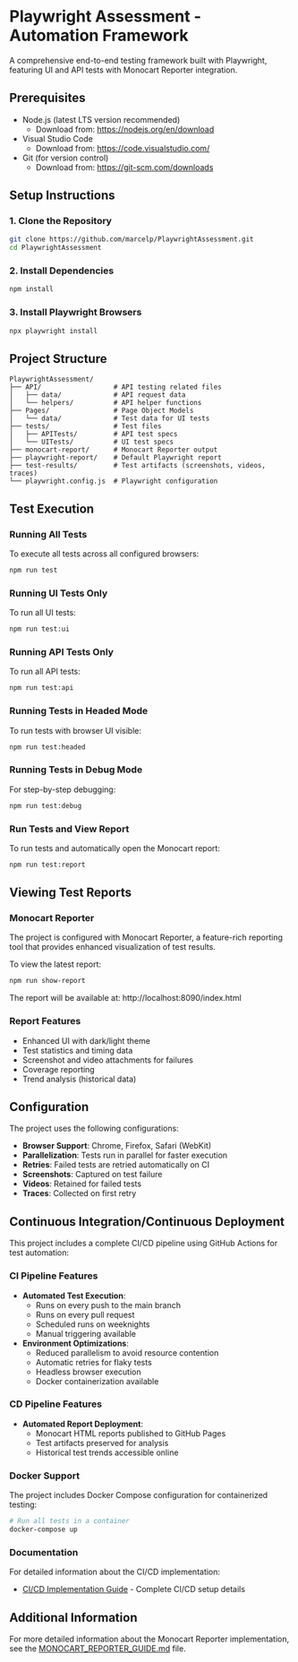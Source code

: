 # Playwright Assessment - Automation Framework

A comprehensive end-to-end testing framework built with Playwright, featuring UI and API tests with Monocart Reporter integration.

## Prerequisites

* Node.js (latest LTS version recommended)
  * Download from: https://nodejs.org/en/download
* Visual Studio Code
  * Download from: https://code.visualstudio.com/
* Git (for version control)
  * Download from: https://git-scm.com/downloads

## Setup Instructions

### 1. Clone the Repository

```bash
git clone https://github.com/marcelp/PlaywrightAssessment.git
cd PlaywrightAssessment
```

### 2. Install Dependencies

```bash
npm install
```

### 3. Install Playwright Browsers

```bash
npx playwright install
```

## Project Structure

```
PlaywrightAssessment/
├── API/                  # API testing related files
│   ├── data/             # API request data
│   └── helpers/          # API helper functions
├── Pages/                # Page Object Models
│   └── data/             # Test data for UI tests
├── tests/                # Test files
│   ├── APITests/         # API test specs
│   └── UITests/          # UI test specs
├── monocart-report/      # Monocart Reporter output
├── playwright-report/    # Default Playwright report
├── test-results/         # Test artifacts (screenshots, videos, traces)
└── playwright.config.js  # Playwright configuration
```

## Test Execution

### Running All Tests

To execute all tests across all configured browsers:

```bash
npm run test
```

### Running UI Tests Only

To run all UI tests:

```bash
npm run test:ui
```

### Running API Tests Only

To run all API tests:

```bash
npm run test:api
```

### Running Tests in Headed Mode

To run tests with browser UI visible:

```bash
npm run test:headed
```

### Running Tests in Debug Mode

For step-by-step debugging:

```bash
npm run test:debug
```

### Run Tests and View Report

To run tests and automatically open the Monocart report:

```bash
npm run test:report
```

## Viewing Test Reports

### Monocart Reporter

The project is configured with Monocart Reporter, a feature-rich reporting tool that provides enhanced visualization of test results.

To view the latest report:

```bash
npm run show-report
```

The report will be available at: http://localhost:8090/index.html

### Report Features

* Enhanced UI with dark/light theme
* Test statistics and timing data
* Screenshot and video attachments for failures
* Coverage reporting
* Trend analysis (historical data)

## Configuration

The project uses the following configurations:

* **Browser Support**: Chrome, Firefox, Safari (WebKit)
* **Parallelization**: Tests run in parallel for faster execution
* **Retries**: Failed tests are retried automatically on CI
* **Screenshots**: Captured on test failure
* **Videos**: Retained for failed tests
* **Traces**: Collected on first retry

## Continuous Integration/Continuous Deployment

This project includes a complete CI/CD pipeline using GitHub Actions for test automation:

### CI Pipeline Features

* **Automated Test Execution**:
  * Runs on every push to the main branch
  * Runs on every pull request
  * Scheduled runs on weeknights
  * Manual triggering available
* **Environment Optimizations**:
  * Reduced parallelism to avoid resource contention
  * Automatic retries for flaky tests
  * Headless browser execution
  * Docker containerization available

### CD Pipeline Features

* **Automated Report Deployment**:
  * Monocart HTML reports published to GitHub Pages
  * Test artifacts preserved for analysis
  * Historical test trends accessible online

### Docker Support

The project includes Docker Compose configuration for containerized testing:

```bash
# Run all tests in a container
docker-compose up
```

### Documentation

For detailed information about the CI/CD implementation:
* [CI/CD Implementation Guide](./CI_CD_GUIDE.md) - Complete CI/CD setup details

## Additional Information

For more detailed information about the Monocart Reporter implementation, see the [MONOCART_REPORTER_GUIDE.md](./MONOCART_REPORTER_GUIDE.md) file.
